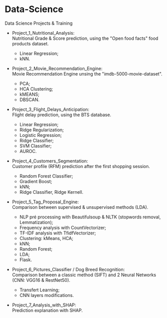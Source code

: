# Data-Science
Data Science Projects &amp; Training


- Project_1_Nutritional_Analysis:    
Nutritional Grade & Score prediction, using the "Open food facts" food products dataset.
  - Linear Regression; 
  - kNN.   

- Project_2_Movie_Recommendation_Engine:    
Movie Recommendation Engine unsing the "imdb-5000-movie-dataset".    
  - PCA;
  - HCA Clustering;    
  - kMEANS;   
  - DBSCAN.    

- Project_3_Flight_Delays_Anticipation:    
Flight delay prediction, using the BTS database.    
  - Linear Regression;
  - Ridge Regularization;
  - Logistic Regression;
  - Ridge Classifier;
  - SVM Classifier;
  - AUROC.

- Project_4_Customers_Segmentation:    
Customer profile (RFM) prediction after the first shopping session.
  - Random Forest Classifier;
  - Gradient Boost;
  - kNN;
  - Ridge Classifier, Ridge Kernell.

- Project_5_Tag_Proposal_Engine:   
Comparison between supervised & unsupervised methods (LDA).
  - NLP pré processing with Beautifulsoup & NLTK (stopwords removal, Lemmatization);
  - Frequency analysis with CountVectorizer;
  - TF-IDF analysis with TfidfVectorizer;
  - Clustering: kMeans, HCA;
  - kNN;
  - Random Forest;
  - LDA;
  - Flask.

- Project_6_Pictures_Classifier / Dog Breed Recognition:      
Comparison between a classic method (SIFT) and 2 Neural Networks (CNN: VGG16 & RestNet50).    
  - Transfert Learning; 
  - CNN layers modifications.

- Project_7_Analysis_with_SHAP:    	  
Prediction explanation with SHAP.
